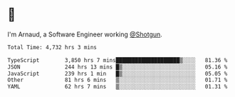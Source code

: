 # 👋

I'm Arnaud, a Software Engineer working [@Shotgun](https://shotgun.live).

<!--START_SECTION:waka-->

```txt
Total Time: 4,732 hrs 3 mins

TypeScript        3,850 hrs 7 mins████████████████████▒░░░░   81.36 %
JSON              244 hrs 13 mins █▒░░░░░░░░░░░░░░░░░░░░░░░   05.16 %
JavaScript        239 hrs 1 min   █▒░░░░░░░░░░░░░░░░░░░░░░░   05.05 %
Other             81 hrs 6 mins   ▒░░░░░░░░░░░░░░░░░░░░░░░░   01.71 %
YAML              62 hrs 7 mins   ▒░░░░░░░░░░░░░░░░░░░░░░░░   01.31 %
```

<!--END_SECTION:waka-->
